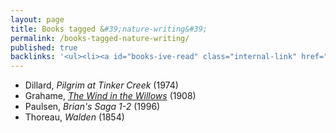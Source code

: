 ```yaml
---
layout: page
title: Books tagged &#39;nature-writing&#39;
permalink: /books-tagged-nature-writing/
published: true
backlinks: '<ul><li><a id="books-ive-read" class="internal-link" href="/books-ive-read/">Books I&#39;ve read</a></li></ul>'
---
```


* Dillard, _Pilgrim at Tinker Creek_ (1974) 
* Grahame, _<a id="grahame-wind-in-the-willows" class="internal-link" href="/grahame-wind-in-the-willows/">The Wind in the Willows</a>_ (1908) 
* Paulsen, _Brian's Saga 1-2_ (1996) 
* Thoreau, _Walden_ (1854) 
